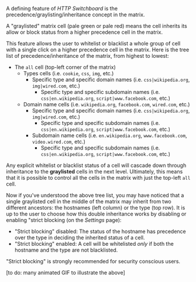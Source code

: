 A defining feature of *HTTP Switchboard* is the precedence/graylisting/inheritance concept in the matrix.

A "graylisted" matrix cell (pale green or pale red) means the cell inherits its allow or block status from a higher precedence cell in the matrix.

This feature allows the user to whitelist or blacklist a whole group of cell with a single click on a higher precedence cell in the matrix. Here is the tree list of precedence/inheritance of the matrix, from highest to lowest:

- The `all` cell (top-left corner of the matrix)
    * Types cells (i.e. `cookie`, `css`, `img`, etc.)
        - Specific type and specific domain names (i.e. `css|wikipedia.org`, `img|wired.com`, etc.)
            * Specific type and specific subdomain names (i.e. `css|en.wikipedia.org`, `script|www.facebook.com`, etc.)
    * Domain name cells (i.e. `wikipedia.org`, `facebook.com`, `wired.com`, etc.)
        - Specific type and specific domain names (i.e. `css|wikipedia.org`, `img|wired.com`, etc.)
            * Specific type and specific subdomain names (i.e. `css|en.wikipedia.org`, `script|www.facebook.com`, etc.)
        - Subdomain name cells (i.e. `en.wikipedia.org`, `www.facebook.com`, `video.wired.com`, etc.)
            * Specific type and specific subdomain names (i.e. `css|en.wikipedia.org`, `script|www.facebook.com`, etc.)

Any explicit whitelist or blacklist status of a cell will cascade down through inheritance to the **graylisted** cells in the next level. Ultimately, this means that it is possible to control all the cells in the matrix with just the top-left `all` cell.

Now if you've understood the above tree list, you may have noticed that a single graylisted cell in the middle of the matrix may inherit from two different ancestors: the hostnames (left column) or the type (top row). It is up to the user to choose how this double inheritance works by disabling or enabling "strict blocking (on the *Settings* page):

- "Strict blocking" disabled: The status of the hostname has precedence over the type in deciding the inherited status of a cell.
- "Strict blocking" enabled: A cell will be whitelisted *only* if both the hostname and the type are not blacklisted.

"Strict blocking" is strongly recommended for security conscious users.

[to do: many animated GIF to illustrate the above]